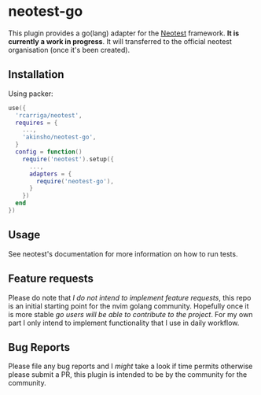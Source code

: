 # neotest-go

This plugin provides a go(lang) adapter for the [Neotest](https://github.com/rcarriga/neotest) framework.
**It is currently a work in progress**. It will transferred to the official neotest organisation (once it's been created).

## Installation

Using packer:

```lua
use({
  'rcarriga/neotest',
  requires = {
    ...,
    'akinsho/neotest-go',
  }
  config = function()
    require('neotest').setup({
      ...,
      adapters = {
        require('neotest-go'),
      }
    })
  end
})
```

## Usage

See neotest's documentation for more information on how to run tests.

## Feature requests

Please do note that _I do not intend to implement feature requests_, this repo is an initial starting point for the nvim golang community.
Hopefully once it is more stable _go users will be able to contribute to the project_. For my own part I only intend to implement functionality that
I use in daily workflow.

## Bug Reports

Please file any bug reports and I _might_ take a look if time permits otherwise please submit a PR, this plugin is intended to be by the community for the community.
